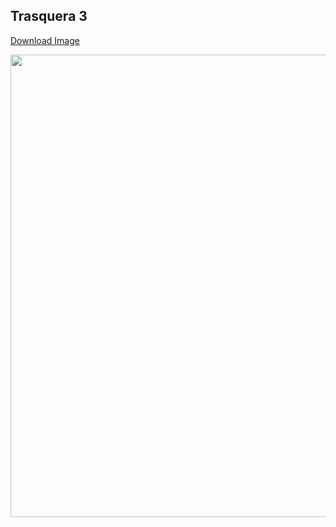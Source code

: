 ## Trasquera 3

[Download Image](https://sigrid-paintings.s3.amazonaws.com/wetransfer_zigrid-photos-tiff-part-1-2_2024-05-31_1621/Ergo_7368.tif)

<img src="../assets/images/hires_trasquera3.jpg" height="740px" width="1200px" />



